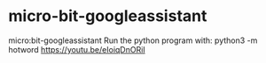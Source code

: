 # micro-bit-googleassistant
micro:bit-googleassistant
Run the python program with: python3 -m hotword
https://youtu.be/eIoiqDnORiI
